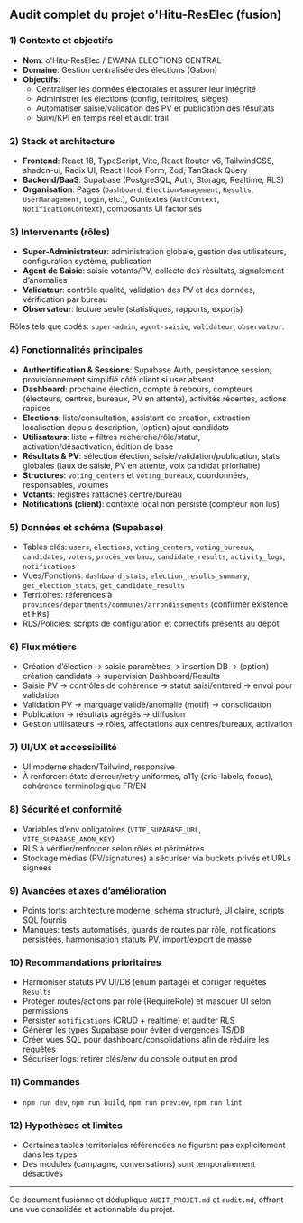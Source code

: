 ## Audit complet du projet o'Hitu-ResElec (fusion)

### 1) Contexte et objectifs
- **Nom**: o'Hitu-ResElec / EWANA ELECTIONS CENTRAL
- **Domaine**: Gestion centralisée des élections (Gabon)
- **Objectifs**:
  - Centraliser les données électorales et assurer leur intégrité
  - Administrer les élections (config, territoires, sièges)
  - Automatiser saisie/validation des PV et publication des résultats
  - Suivi/KPI en temps réel et audit trail

### 2) Stack et architecture
- **Frontend**: React 18, TypeScript, Vite, React Router v6, TailwindCSS, shadcn-ui, Radix UI, React Hook Form, Zod, TanStack Query
- **Backend/BaaS**: Supabase (PostgreSQL, Auth, Storage, Realtime, RLS)
- **Organisation**: Pages (`Dashboard`, `ElectionManagement`, `Results`, `UserManagement`, `Login`, etc.), Contextes (`AuthContext`, `NotificationContext`), composants UI factorisés

### 3) Intervenants (rôles)
- **Super-Administrateur**: administration globale, gestion des utilisateurs, configuration système, publication
- **Agent de Saisie**: saisie votants/PV, collecte des résultats, signalement d’anomalies
- **Validateur**: contrôle qualité, validation des PV et des données, vérification par bureau
- **Observateur**: lecture seule (statistiques, rapports, exports)

Rôles tels que codés: `super-admin`, `agent-saisie`, `validateur`, `observateur`.

### 4) Fonctionnalités principales
- **Authentification & Sessions**: Supabase Auth, persistance session; provisionnement simplifié côté client si user absent
- **Dashboard**: prochaine élection, compte à rebours, compteurs (électeurs, centres, bureaux, PV en attente), activités récentes, actions rapides
- **Elections**: liste/consultation, assistant de création, extraction localisation depuis description, (option) ajout candidats
- **Utilisateurs**: liste + filtres recherche/rôle/statut, activation/désactivation, édition de base
- **Résultats & PV**: sélection élection, saisie/validation/publication, stats globales (taux de saisie, PV en attente, voix candidat prioritaire)
- **Structures**: `voting_centers` et `voting_bureaux`, coordonnées, responsables, volumes
- **Votants**: registres rattachés centre/bureau
- **Notifications (client)**: contexte local non persisté (compteur non lus)

### 5) Données et schéma (Supabase)
- Tables clés: `users`, `elections`, `voting_centers`, `voting_bureaux`, `candidates`, `voters`, `procès_verbaux`, `candidate_results`, `activity_logs`, `notifications`
- Vues/Fonctions: `dashboard_stats`, `election_results_summary`, `get_election_stats`, `get_candidate_results`
- Territoires: références à `provinces/departments/communes/arrondissements` (confirmer existence et FKs)
- RLS/Policies: scripts de configuration et correctifs présents au dépôt

### 6) Flux métiers
- Création d’élection → saisie paramètres → insertion DB → (option) création candidats → supervision Dashboard/Results
- Saisie PV → contrôles de cohérence → statut saisi/entered → envoi pour validation
- Validation PV → marquage validé/anomalie (motif) → consolidation
- Publication → résultats agrégés → diffusion
- Gestion utilisateurs → rôles, affectations aux centres/bureaux, activation

### 7) UI/UX et accessibilité
- UI moderne shadcn/Tailwind, responsive
- À renforcer: états d’erreur/retry uniformes, a11y (aria-labels, focus), cohérence terminologique FR/EN

### 8) Sécurité et conformité
- Variables d’env obligatoires (`VITE_SUPABASE_URL`, `VITE_SUPABASE_ANON_KEY`)
- RLS à vérifier/renforcer selon rôles et périmètres
- Stockage médias (PV/signatures) à sécuriser via buckets privés et URLs signées

### 9) Avancées et axes d’amélioration
- Points forts: architecture moderne, schéma structuré, UI claire, scripts SQL fournis
- Manques: tests automatisés, guards de routes par rôle, notifications persistées, harmonisation statuts PV, import/export de masse

### 10) Recommandations prioritaires
- Harmoniser statuts PV UI/DB (enum partagé) et corriger requêtes `Results`
- Protéger routes/actions par rôle (RequireRole) et masquer UI selon permissions
- Persister `notifications` (CRUD + realtime) et auditer RLS
- Générer les types Supabase pour éviter divergences TS/DB
- Créer vues SQL pour dashboard/consolidations afin de réduire les requêtes
- Sécuriser logs: retirer clés/env du console output en prod

### 11) Commandes
- `npm run dev`, `npm run build`, `npm run preview`, `npm run lint`

### 12) Hypothèses et limites
- Certaines tables territoriales référencées ne figurent pas explicitement dans les types
- Des modules (campagne, conversations) sont temporairement désactivés

---
Ce document fusionne et déduplique `AUDIT_PROJET.md` et `audit.md`, offrant une vue consolidée et actionnable du projet.